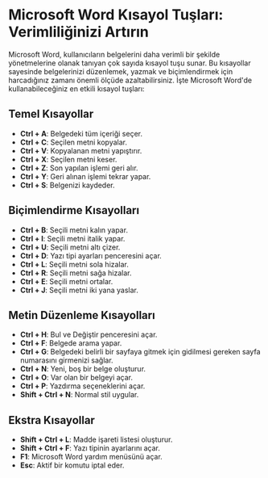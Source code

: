 # Microsoft Word Kısayol Tuşları: Verimliliğinizi Artırın

Microsoft Word, kullanıcıların belgelerini daha verimli bir şekilde yönetmelerine olanak tanıyan çok sayıda kısayol tuşu sunar. 
Bu kısayollar sayesinde belgelerinizi düzenlemek, yazmak ve biçimlendirmek için harcadığınız zamanı önemli ölçüde azaltabilirsiniz. 
İşte Microsoft Word'de kullanabileceğiniz en etkili kısayol tuşları:

## Temel Kısayollar

- **Ctrl + A**: Belgedeki tüm içeriği seçer.
- **Ctrl + C**: Seçilen metni kopyalar.
- **Ctrl + V**: Kopyalanan metni yapıştırır.
- **Ctrl + X**: Seçilen metni keser.
- **Ctrl + Z**: Son yapılan işlemi geri alır.
- **Ctrl + Y**: Geri alınan işlemi tekrar yapar.
- **Ctrl + S**: Belgenizi kaydeder.

## Biçimlendirme Kısayolları

- **Ctrl + B**: Seçili metni kalın yapar.
- **Ctrl + I**: Seçili metni italik yapar.
- **Ctrl + U**: Seçili metni altı çizer.
- **Ctrl + D**: Yazı tipi ayarları penceresini açar.
- **Ctrl + L**: Seçili metni sola hizalar.
- **Ctrl + R**: Seçili metni sağa hizalar.
- **Ctrl + E**: Seçili metni ortalar.
- **Ctrl + J**: Seçili metni iki yana yaslar.

## Metin Düzenleme Kısayolları

- **Ctrl + H**: Bul ve Değiştir penceresini açar.
- **Ctrl + F**: Belgede arama yapar.
- **Ctrl + G**: Belgedeki belirli bir sayfaya gitmek için gidilmesi gereken sayfa numarasını girmenizi sağlar.
- **Ctrl + N**: Yeni, boş bir belge oluşturur.
- **Ctrl + O**: Var olan bir belgeyi açar.
- **Ctrl + P**: Yazdırma seçeneklerini açar.
- **Shift + Ctrl + N**: Normal stil uygular.

## Ekstra Kısayollar

- **Shift + Ctrl + L**: Madde işareti listesi oluşturur.
- **Shift + Ctrl + F**: Yazı tipinin ayarlarını açar.
- **F1**: Microsoft Word yardım menüsünü açar.
- **Esc**: Aktif bir komutu iptal eder.

